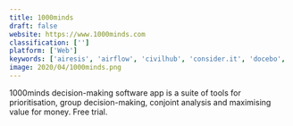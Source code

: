 ```yaml
---
title: 1000minds
draft: false 
website: https://www.1000minds.com
classification: ['']
platform: ['Web']
keywords: ['airesis', 'airflow', 'civilhub', 'consider.it', 'docebo', 'eventbrite', 'freelists', 'glassfrog', 'healthcare.gov', 'loomio', 'opensesame', 'owlie', 'placeavote', 'seat', 'tendenci', 'trello', 'wild_apricot']
image: 2020/04/1000minds.png
---
```

1000minds decision-making software app is a suite of tools for prioritisation, group decision-making, conjoint analysis and maximising value for money. Free trial.